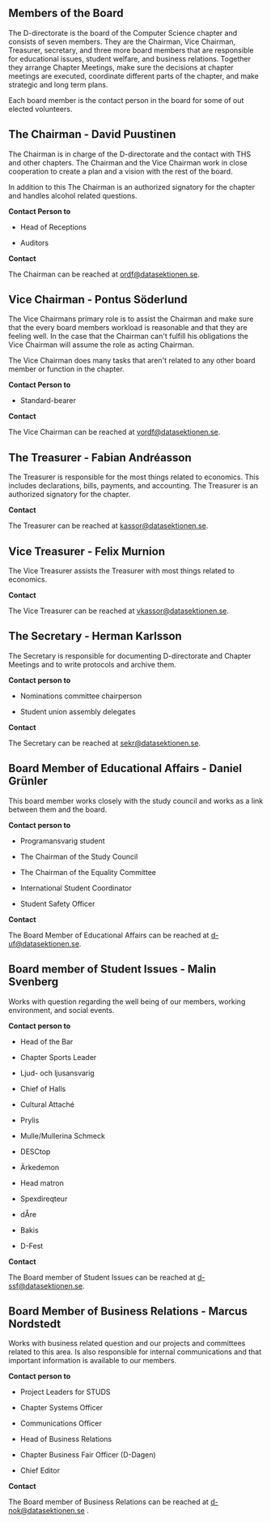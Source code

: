 Members of the Board
--------------

The D-directorate is the board of the Computer Science chapter and consists of seven members.
They are the Chairman, Vice Chairman, Treasurer, secretary, and three more board members that are responsible
for educational issues, student welfare, and business relations. Together they arrange Chapter Meetings, make sure
the decisions at chapter meetings are executed, coordinate different parts of the chapter, and make strategic and long term plans.

Each board member is the contact person in the board for some of out elected volunteers.

## The Chairman - David Puustinen

The Chairman is in charge of the D-directorate and the contact with THS and other chapters.
The Chairman and the Vice Chairman work in close cooperation to create a plan and a vision with the rest of the board.

In addition to this The Chairman is an authorized signatory for the chapter and handles alcohol related questions.

__Contact Person to__

* Head of Receptions

* Auditors

__Contact__

The Chairman can be reached at [ordf@datasektionen.se](mailto:ordf@datasektionen.se).

## Vice Chairman - Pontus Söderlund
The Vice Chairmans primary role is to assist the Chairman and make sure
that the every board members workload is reasonable and that they are feeling well.
In the case that the Chairman can't fulfill his obligations the Vice Chairman will
assume the role as acting Chairman.

The Vice Chairman does many tasks that aren't related to any other board member or function in the chapter.

__Contact Person to__

* Standard-bearer


__Contact__

The Vice Chairman can be reached at [vordf@datasektionen.se](mailto:vordf@datasektionen.se).

## The Treasurer - Fabian Andréasson

The Treasurer is responsible for the most things related to economics.
This includes declarations, bills, payments, and accounting. The Treasurer
is an authorized signatory for the chapter.

__Contact__

The Treasurer can be reached at [kassor@datasektionen.se](mailto:kassor@datasektionen.se).

## Vice Treasurer - Felix Murnion
The Vice Treasurer assists the Treasurer with most things related to economics.

__Contact__

The Vice Treasurer can be reached at [vkassor@datasektionen.se](mailto:vkassor@datasektionen.se).

## The Secretary - Herman Karlsson

The Secretary is responsible for documenting D-directorate and Chapter Meetings
and to write protocols and archive them.

__Contact person to__

* Nominations committee chairperson

* Student union assembly delegates


__Contact__

The Secretary can be reached at [sekr@datasektionen.se](mailto:sekr@datasektionen.se).

## Board Member of Educational Affairs - Daniel Grünler

This board member works closely with the study council and works as a
link between them and the board.

__Contact person to__

* Programansvarig student

* The Chairman of the Study Council

* The Chairman of the Equality Committee

* International Student Coordinator

* Student Safety Officer

__Contact__

The Board Member of Educational Affairs can be reached at [d-uf@datasektionen.se](mailto:d-uf@datasektionen.se).

## Board member of Student Issues - Malin Svenberg

Works with question regarding the well being of our members, working environment, and
social events.


__Contact person to__

* Head of the Bar

* Chapter Sports Leader

* Ljud- och ljusansvarig

* Chief of Halls

* Cultural Attaché

* Prylis

* Mulle/Mullerina Schmeck

* DESCtop

* Ärkedemon

* Head matron

* Spexdireqteur

* dÅre

* Bakis

* D-Fest


__Contact__

The Board member of Student Issues can be reached at [d-ssf@datasektionen.se](mailto:d-ssf@datasektionen.se).

## Board Member of Business Relations - Marcus Nordstedt

Works with business related question and our projects and committees related to this area.
Is also responsible for internal communications and that important information is available to our members.


__Contact person to__

* Project Leaders for STUDS

* Chapter Systems Officer

* Communications Officer

* Head of Business Relations

* Chapter Business Fair Officer (D-Dagen)

* Chief Editor

__Contact__

The Board member of Business Relations can be reached at [d-nok@datasektionen.se](mailto:d-nok@datasektionen.se)
.
